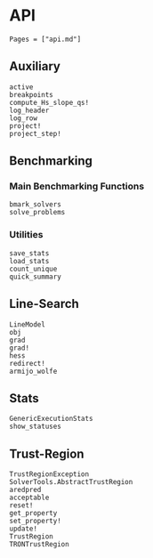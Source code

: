 # API

```@contents
Pages = ["api.md"]
```
## Auxiliary

```@docs
active
breakpoints
compute_Hs_slope_qs!
log_header
log_row
project!
project_step!
```

## Benchmarking

### Main Benchmarking Functions

```@docs
bmark_solvers
solve_problems
```

### Utilities

```@docs
save_stats
load_stats
count_unique
quick_summary
```

## Line-Search

```@docs
LineModel
obj
grad
grad!
hess
redirect!
armijo_wolfe
```

## Stats

```@docs
GenericExecutionStats
show_statuses
```

## Trust-Region

```@docs
TrustRegionException
SolverTools.AbstractTrustRegion
aredpred
acceptable
reset!
get_property
set_property!
update!
TrustRegion
TRONTrustRegion
```
